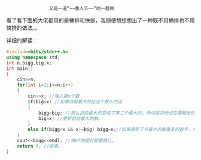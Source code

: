                     又是一道“~~愚人节~~”的一题目
看了看下面的大佬都用的是桶排和快排，我随便想想想出了一种既不用桶排也不用快排的做法。。

详细的解读：
```cpp
#include<bits/stdc++.h>
using namespace std;
int n,bigg,big,x;
int main()
{
    cin>>n;
    for(int i=1;i<=n;i++)
    {
        cin>>x; //输入第n个数
        if(big<x) //如果目前最大的比这个数小的话
        {
        	bigg=big; //那么目前最大的变成了第二个最大的，所以就将他记在要输出的数上了。
        	big=x; //更新目前最大的数。
        }
        else if(bigg<x && x!=big) bigg=x;//如果遇到了与最大的数重复的数字，我们不要去记住，我们只要记住比第二个最大的数还要大的但是又不是最大的数。
    }
    cout<<bigg<<endl; //做AT的题目都要换行。
    return 0; //结束。
}
```
